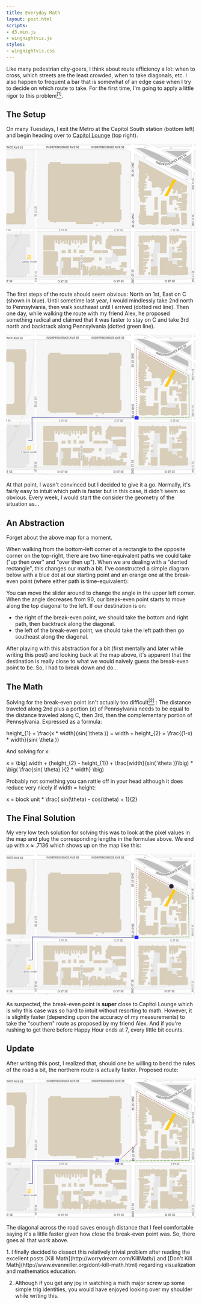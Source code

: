 ```yaml
---
title: Everyday Math
layout: post.html
scripts:
- d3.min.js
- wingnightvis.js
styles:
- wingnightvis.css
---
```


Like many pedestrian city-goers, I think about route efficiency a lot:
when to cross, which streets are the least crowded, when to take
diagonals, etc. I also happen to frequent a bar that is somewhat of an
edge case when I try to decide on which route to take. For the first
time, I'm going to apply a little rigor to this problem[<sup>[1]</sup>](#footnote-1).

## The Setup

On many Tuesdays, I exit the Metro at the Capitol South station (bottom
left) and begin heading over to [Capitol
Lounge](http://capitolloungedc.com/) (top right).

![wing-night-map-labeled](/images/wing-night-map-labeled.png)

The first steps of the route should seem obvious: North on 1st, East on
C (shown in blue). Until sometime last year, I would mindlessly take 2nd
north to Pennsylvania, then walk southeast until I arrived (dotted red
line). Then one day, while walking the route with my friend Alex, he
proposed something radical and claimed that it was faster to stay on C
and take 3rd north and backtrack along Pennsylvania (dotted green line).

![wing-night-choices](/images/wing-night-choices.png)

At that point, I wasn't convinced but I decided to give it a go.
Normally, it's fairly easy to intuit which path is faster but in this
case, it didn't seem so obvious. Every week, I would start the consider
the geometry of the situation as...

## An Abstraction

Forget about the above map for a moment.

When walking from the bottom-left corner of a rectangle to the opposite
corner on the top-right, there are two time-equivalent paths we could
take ("up then over" and "over then up"). When we are dealing with a
"dented rectangle", this changes our math a bit. I've constructed a
simple diagram below with a blue dot at our starting point and an orange
one at the break-even point (where either path is time-equivalent):

<div id="vis"></div>

You can move the slider around to change the angle in the upper left
corner. When the angle decreases from 90, our break-even point starts to
move along the top diagonal to the left. If our destination is on:

  - the right of the break-even point, we should take the bottom and
    right path, then backtrack along the diagonal.
  - the left of the break-even point, we should take the left path then
    go southeast along the diagonal.

After playing with this abstraction for a bit (first mentally and later
while writing this post) and looking back at the map above, it's
apparent that the destination is really close to what we would naively
guess the break-even point to be. So, I had to break down and do...

## The Math

Solving for the break-even point isn't actually too difficult[<sup>[2]</sup>](#footnote-2) : The
distance traveled along 2nd plus a portion (x) of Pennsylvania needs to
be equal to the distance traveled along C, then 3rd, then the
complementary portion of Pennsylvania. Expressed as a formula:

<tex>
height_{1} + \frac{x * width}{sin( \theta )} = width +
height_{2} + \frac{(1-x) * width}{sin( \theta )}
</tex>

And solving for x:

<tex>
x = \big( width + (height_{2} - height_{1}) +
\frac{width}{sin( \theta )}\big) * \big( \frac{sin( \theta)
}{2 * width} \big)
</tex>

Probably not something you can rattle off in your head although it does
reduce very nicely if width = height:

<tex>
x = block unit * \frac{ sin(\theta) - cos(\theta) + 1}{2}
</tex>

## The Final Solution

My very low tech solution for solving this was to look at the pixel
values in the map and plug the corresponding lengths in the formulae
above. We end up with x ≈ .7136 which shows up on the map like this:

![wing-night-solution](/images/wing-night-solution.png)

As suspected, the break-even point is **super** close to Capitol Lounge
which is why this case was so hard to intuit without resorting to math.
However, it is slightly faster (depending upon the accuracy of my
measurements) to take the "southern" route as proposed by my friend
Alex. And if you're rushing to get there before Happy Hour ends at 7,
every little bit counts.

## Update

After writing this post, I realized that, should one be willing to bend
the rules of the road a bit, the northern route is actually faster.
Proposed route:

![wing-night-update](/images/wing-night-update.png)

The diagonal across the road saves enough distance that I feel
comfortable saying it's a little faster given how close the break-even
point was. So, there goes all that work above.

<div class="footnotes">
1.  <a name="footnote-1"></a>I finally decided to dissect this relatively trivial problem after
    reading the excellent posts [Kill
    Math](http://worrydream.com/KillMath/) and [Don't Kill
    Math](http://www.evanmiller.org/dont-kill-math.html) regarding
    visualization and mathematics education.

2.  <a name="footnote-2"></a> Although if you get any joy in watching a math major screw up some
    simple trig identities, you would have enjoyed looking over my
    shoulder while writing this.
</div>
